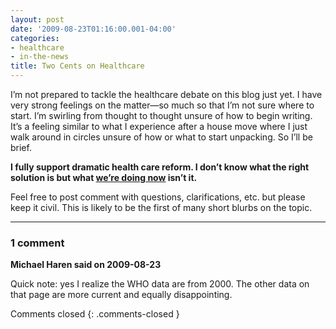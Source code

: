 ```yaml
---
layout: post
date: '2009-08-23T01:16:00.001-04:00'
categories:
- healthcare
- in-the-news
title: Two Cents on Healthcare
---
```


I’m not prepared to tackle the healthcare debate on this blog just yet. I have very strong feelings on the matter—so much so that I’m not sure where to start. I’m swirling from thought to thought unsure of how to begin writing. It’s a feeling similar to what I experience after a house move where I just walk around in circles unsure of how or what to start unpacking. So I’ll be brief. 

**I fully support dramatic health care reform. I don’t know what the right solution is but what [we’re doing now](http://www.photius.com/rankings/healthranks.html) isn’t it.**

Feel free to post comment with questions, clarifications, etc. but please keep it civil. This is likely to be the first of many short blurbs on the topic.

---

### 1 comment

**Michael Haren said on 2009-08-23**

Quick note: yes I realize the WHO data are from 2000. The other data on that page are more current and equally disappointing.

Comments closed
{: .comments-closed }